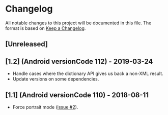 # Changelog

All notable changes to this project will be documented in this file.  The
format is based on [Keep a Changelog](http://keepachangelog.com/en/1.0.0/).

## [Unreleased]


## [1.2] (Android versionCode 112) - 2019-03-24

- Handle cases where the dictionary API gives us back a non-XML result.
- Update versions on some dependencies.

## [1.1] (Android versionCode 110) - 2018-08-11

- Force portrait mode
  ([issue #2](https://github.com/kuhrusty/Scrapple/issues/2)).
